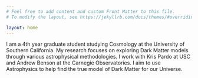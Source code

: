 ```yaml
---
# Feel free to add content and custom Front Matter to this file.
# To modify the layout, see https://jekyllrb.com/docs/themes/#overriding-theme-defaults

layout: home
---
```

I am a 4th year graduate student studying Cosmology at the University of Southern California. My research focuses on exploring Dark Matter models through various astrophysical methodologies. I work with Kris Pardo at USC and Andrew Benson at the Carnegie Observatories. I aim to use Astrophysics to help find the true model of Dark Matter for our Universe.
